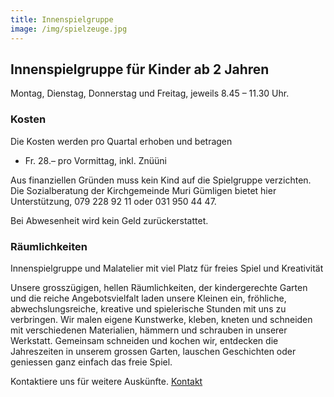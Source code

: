 ```yaml
---
title: Innenspielgruppe
image: /img/spielzeuge.jpg
---
```


## Innenspielgruppe für Kinder ab 2 Jahren

Montag, Dienstag, Donnerstag und Freitag, jeweils 8.45 – 11.30 Uhr.

### Kosten

Die Kosten werden pro Quartal erhoben und betragen

- Fr. 28.– pro Vormittag, inkl. Znüüni

Aus finanziellen Gründen muss kein Kind auf die Spielgruppe verzichten.
Die Sozialberatung der Kirchgemeinde Muri Gümligen bietet hier Unterstützung, 079 228 92 11 oder 031 950 44 47.

Bei Abwesenheit wird kein Geld zurückerstattet.

### Räumlichkeiten

Innenspielgruppe und Malatelier mit viel Platz für freies Spiel und
Kreativität

Unsere grosszügigen, hellen Räumlichkeiten, der kindergerechte Garten und die reiche Angebotsvielfalt laden unsere Kleinen ein, fröhliche, abwechslungsreiche, kreative und spielerische Stunden mit uns zu verbringen. Wir malen eigene Kunstwerke, kleben, kneten und schneiden mit verschiedenen Materialien, hämmern und schrauben in unserer Werkstatt. Gemeinsam schneiden und kochen wir, entdecken die Jahreszeiten in unserem grossen Garten, lauschen Geschichten oder geniessen ganz einfach das freie Spiel.

Kontaktiere uns für weitere Auskünfte. <a href="/contact">Kontakt</a>
